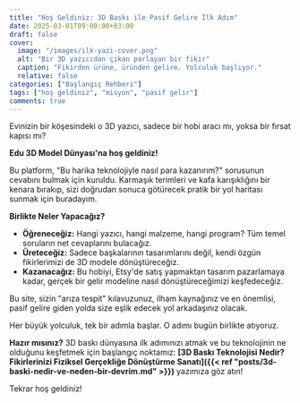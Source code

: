```yaml
---
title: "Hoş Geldiniz: 3D Baskı ile Pasif Gelire İlk Adım"
date: 2025-03-01T09:00:00+03:00
draft: false
cover:
  image: "/images/ilk-yazi-cover.png"
  alt: "Bir 3D yazıcıdan çıkan parlayan bir fikir"
  caption: "Fikirden ürüne, üründen gelire. Yolculuk başlıyor."
  relative: false
categories: ["Başlangıç Rehberi"]
tags: ["hoş geldiniz", "misyon", "pasif gelir"]
comments: true
---
```


Evinizin bir köşesindeki o 3D yazıcı, sadece bir hobi aracı mı, yoksa bir fırsat kapısı mı?

**Edu 3D Model Dünyası'na hoş geldiniz!**

Bu platform, "Bu harika teknolojiyle nasıl para kazanırım?" sorusunun cevabını bulmak için kuruldu. Karmaşık terimleri ve kafa karışıklığını bir kenara bırakıp, sizi doğrudan sonuca götürecek pratik bir yol haritası sunmak için buradayım.

**Birlikte Neler Yapacağız?**

* **Öğreneceğiz:** Hangi yazıcı, hangi malzeme, hangi program? Tüm temel soruların net cevaplarını bulacağız.
* **Üreteceğiz:** Sadece başkalarının tasarımlarını değil, kendi özgün fikirlerimizi de 3D modele dönüştüreceğiz.
* **Kazanacağız:** Bu hobiyi, Etsy'de satış yapmaktan tasarım pazarlamaya kadar, gerçek bir gelir modeline nasıl dönüştüreceğimizi keşfedeceğiz.

Bu site, sizin "arıza tespit" kılavuzunuz, ilham kaynağınız ve en önemlisi, pasif gelire giden yolda size eşlik edecek yol arkadaşınız olacak.

Her büyük yolculuk, tek bir adımla başlar. O adımı bugün birlikte atıyoruz.

**Hazır mısınız?** 3D baskı dünyasına ilk adımınızı atmak ve bu teknolojinin ne olduğunu keşfetmek için başlangıç noktamız: **[3D Baskı Teknolojisi Nedir? Fikirlerinizi Fiziksel Gerçekliğe Dönüştürme Sanatı]({{< ref "posts/3d-baski-nedir-ve-neden-bir-devrim.md" >}})** yazımıza göz atın!

Tekrar hoş geldiniz!